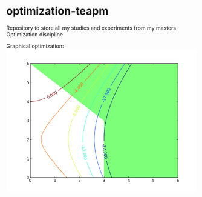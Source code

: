 optimization-teapm
==================

Repository to store all my studies and experiments from my masters Optimization discipline

Graphical optimization:
![Figure1](/src/figure_1.png)
